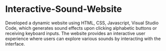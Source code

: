 # Interactive-Sound-Website
Developed a dynamic website using HTML, CSS, Javascript, Visual Studio Code, which generates sound effects upon clicking alphabetic buttons or receiving keyboard inputs. The website provides an interactive user experience where users can explore various sounds by interacting with the interface.
